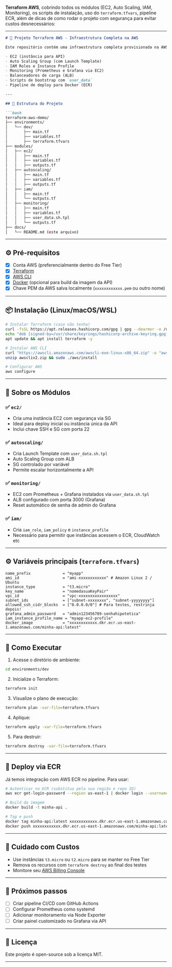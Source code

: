 **Terraform AWS**, cobrindo todos os módulos (EC2, Auto Scaling, IAM, Monitoring), os scripts de instalação, uso do `terraform.tfvars`, pipeline ECR, além de dicas de como rodar o projeto com segurança para evitar custos desnecessários:

---

````markdown
# 🚀 Projeto Terraform AWS - Infraestrutura Completa na AWS

Este repositório contém uma infraestrutura completa provisionada na AWS utilizando Terraform. O projeto é modularizado, focado em boas práticas de automação e escalabilidade, incluindo:

- EC2 (instância para API)
- Auto Scaling Group (com Launch Template)
- IAM Roles e Instance Profile
- Monitoring (Prometheus e Grafana via EC2)
- Balanceadores de carga (ALB)
- Scripts de bootstrap com `user_data`
- Pipeline de deploy para Docker (ECR)

---

## 📁 Estrutura do Projeto

```bash
terraform-aws-demo/
├── environments/
│   └── dev/
│       ├── main.tf
│       ├── variables.tf
│       ├── terraform.tfvars
├── modules/
│   ├── ec2/
│   │   ├── main.tf
│   │   ├── variables.tf
│   │   ├── outputs.tf
│   ├── autoscaling/
│   │   ├── main.tf
│   │   ├── variables.tf
│   │   ├── outputs.tf
│   ├── iam/
│   │   ├── main.tf
│   │   └── outputs.tf
│   ├── monitoring/
│   │   ├── main.tf
│   │   ├── variables.tf
│   │   ├── user_data.sh.tpl
│   │   └── outputs.tf
├── docs/
│   └── README.md (este arquivo)
````

---

## ⚙️ Pré-requisitos

* [x] Conta AWS (preferencialmente dentro do Free Tier)
* [x] [Terraform](https://developer.hashicorp.com/terraform/downloads)
* [x] [AWS CLI](https://docs.aws.amazon.com/cli/latest/userguide/install-cliv2.html)
* [x] [Docker](https://docs.docker.com/engine/install/) (opcional para build da imagem da API)
* [x] Chave PEM da AWS salva localmente (`xxxxxxxxxxxx.pem` ou outro nome)

---

## 📦 Instalação (Linux/macOS/WSL)

```bash
# Instalar Terraform (caso não tenha)
curl -fsSL https://apt.releases.hashicorp.com/gpg | gpg --dearmor -o /usr/share/keyrings/hashicorp-archive-keyring.gpg
echo "deb [signed-by=/usr/share/keyrings/hashicorp-archive-keyring.gpg] https://apt.releases.hashicorp.com $(lsb_release -cs) main" | tee /etc/apt/sources.list.d/hashicorp.list
apt update && apt install terraform -y

# Instalar AWS CLI
curl "https://awscli.amazonaws.com/awscli-exe-linux-x86_64.zip" -o "awscliv2.zip"
unzip awscliv2.zip && sudo ./aws/install

# Configurar AWS
aws configure
```

---

## 🧠 Sobre os Módulos

### ✅ `ec2/`

* Cria uma instância EC2 com segurança via SG
* Ideal para deploy inicial ou instância única da API
* Inclui chave SSH e SG com porta 22

### ✅ `autoscaling/`

* Cria Launch Template com `user_data.sh.tpl`
* Auto Scaling Group com ALB
* SG controlado por variável
* Permite escalar horizontalmente a API

### ✅ `monitoring/`

* EC2 com Prometheus + Grafana instalados via `user_data.sh.tpl`
* ALB configurado com porta 3000 (Grafana)
* Reset automático de senha de admin do Grafana

### ✅ `iam/`

* Cria `iam_role`, `iam_policy` e `instance_profile`
* Necessário para permitir que instâncias acessem o ECR, CloudWatch etc

---

## ⚙️ Variáveis principais (`terraform.tfvars`)

```hcl
name_prefix              = "myapp"
ami_id                   = "ami-xxxxxxxxxxxx" # Amazon Linux 2 / Ubuntu
instance_type            = "t3.micro"
key_name                 = "nomedasuaKeyPair"
vpc_id                   = "vpc-xxxxxxxxxxxxxxxxx"
subnet_ids               = ["subnet-xxxxxxxx", "subnet-yyyyyyyy"]
allowed_ssh_cidr_blocks  = ["0.0.0.0/0"] # Para testes, restrinja depois!
grafana_admin_password   = "admin123456789-senhahipotetica"
iam_instance_profile_name = "myapp-ec2-profile"
docker_image             = "xxxxxxxxxxxx.dkr.ecr.us-east-1.amazonaws.com/minha-api:latest"
```

---

## 🚀 Como Executar

1. Acesse o diretório de ambiente:

```bash
cd environments/dev
```

2. Inicialize o Terraform:

```bash
terraform init
```

3. Visualize o plano de execução:

```bash
terraform plan -var-file=terraform.tfvars
```

4. Aplique:

```bash
terraform apply -var-file=terraform.tfvars
```

5. Para destruir:

```bash
terraform destroy -var-file=terraform.tfvars
```

---

## 🐳 Deploy via ECR

Já temos integração com AWS ECR no pipeline. Para usar:

```bash
# Autenticar no ECR (substitua pela sua região e repo ID)
aws ecr get-login-password --region us-east-1 | docker login --username AWS --password-stdin xxxxxxxxxxxx.dkr.ecr.us-east-1.amazonaws.com

# Build da imagem
docker build -t minha-api .

# Tag e push
docker tag minha-api:latest xxxxxxxxxxxx.dkr.ecr.us-east-1.amazonaws.com/minha-api:latest
docker push xxxxxxxxxxxx.dkr.ecr.us-east-1.amazonaws.com/minha-api:latest
```

---

## 🛑 Cuidado com Custos

* Use instâncias `t3.micro` ou `t2.micro` para se manter no Free Tier
* Remova os recursos com `terraform destroy` ao final dos testes
* Monitore seu [AWS Billing Console](https://console.aws.amazon.com/billing/home#/)

---

## 📌 Próximos passos

* [ ] Criar pipeline CI/CD com GitHub Actions
* [ ] Configurar Prometheus como systemd
* [ ] Adicionar monitoramento via Node Exporter
* [ ] Criar painel customizado no Grafana via API

---

## 📄 Licença

Este projeto é open-source sob a licença MIT.

---

